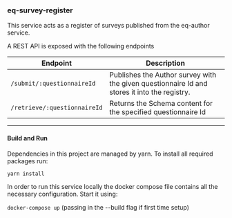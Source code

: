 ### eq-survey-register

This service acts as a register of surveys published from the eq-author service.

A REST API is exposed with the following endpoints

| Endpoint                     | Description                                                                                  |
| ---------------------------- | -------------------------------------------------------------------------------------------- |
| `/submit/:questionnaireId`   | Publishes the Author survey with the given questionnaire Id and stores it into the registry. |
| `/retrieve/:questionnaireId` | Returns the Schema content for the specified questionnaire Id                                |

---

#### Build and Run

Dependencies in this project are managed by yarn. To install all required packages run:

`yarn install`

In order to run this service locally the docker compose file contains all the necessary configuration. Start it using:

`docker-compose up` (passing in the --build flag if first time setup)
